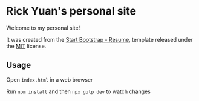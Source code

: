 # Rick Yuan's personal site

Welcome to my personal site!

It was created from the [Start Bootstrap - Resume](https://startbootstrap.com/template-overviews/resume/), template released under the [MIT](https://github.com/BlackrockDigital/startbootstrap-resume/blob/gh-pages/LICENSE) license.

## Usage

Open `index.html` in a web browser

Run `npm install` and then `npx gulp dev` to watch changes